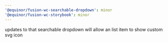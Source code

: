 ```yaml
---
'@equinor/fusion-wc-searchable-dropdown': minor
'@equinor/fusion-wc-storybook': minor
---
```


updates to that searchable dropdown will allow an list item to show custom svg icon
